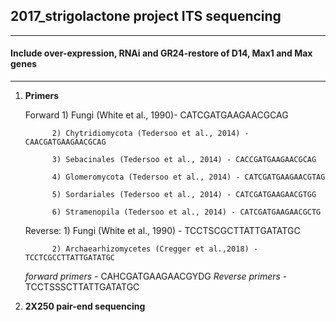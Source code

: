 
## 2017_strigolactone project ITS sequencing

----
#### Include over-expression, RNAi and GR24-restore of D14, Max1 and Max genes
----

1. **Primers**

    Forward
             1) Fungi (White et al., 1990)- CATCGATGAAGAACGCAG 
             
             2) Chytridiomycota (Tedersoo et al., 2014) - CAACGATGAAGAACGCAG
             
             3) Sebacinales (Tedersoo et al., 2014) - CACCGATGAAGAACGCAG
             
             4) Glomeromycota (Tedersoo et al., 2014) - CATCGATGAAGAACGTAG
             
             5) Sordariales (Tedersoo et al., 2014) - CATCGATGAAGAACGTGG
             
             6) Stramenopila (Tedersoo et al., 2014) - CATCGATGAAGAACGCTG
             
    Reverse: 
             1) Fungi (White et al., 1990) - TCCTSCGCTTATTGATATGC
    
             2) Archaearhizomycetes (Cregger et al.,2018) - TCCTCGCCTTATTGATATGC
             
   *forward primers* - CAHCGATGAAGAACGYDG
   *Reverse primers* - TCCTSSSCTTATTGATATGC
   
 2. **2X250 pair-end sequencing**
 
    
